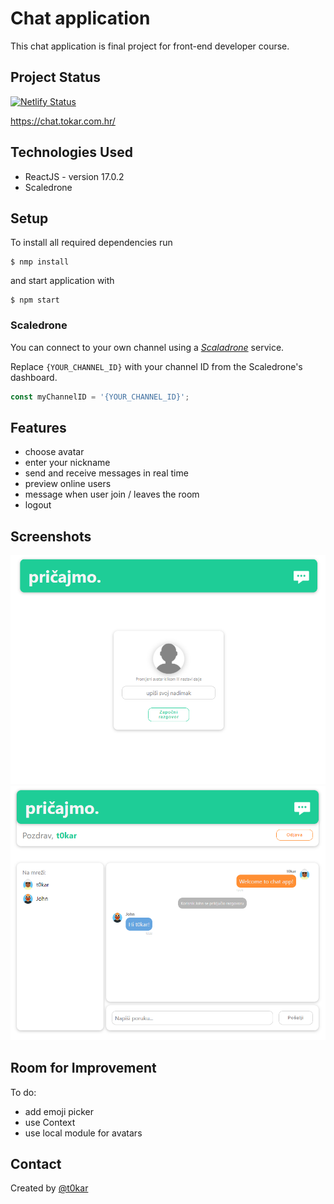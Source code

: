 # Chat application

This chat application is final project for front-end developer course.

## Project Status

[![Netlify Status](https://api.netlify.com/api/v1/badges/391a2c19-8a0b-4128-b379-ad4f4350fee1/deploy-status)](https://app.netlify.com/sites/chat-app-tokar/deploys)

https://chat.tokar.com.hr/

## Technologies Used

- ReactJS - version 17.0.2
- Scaledrone

## Setup

To install all required dependencies run

```
$ nmp install
```

and start application with

```
$ npm start
```

### Scaledrone

You can connect to your own channel using a [_Scaladrone_](https://www.scaledrone.com/) service.

Replace `{YOUR_CHANNEL_ID}` with your channel ID from the Scaledrone's dashboard.

```javascript
const myChannelID = '{YOUR_CHANNEL_ID}';
```

## Features

- choose avatar
- enter your nickname
- send and receive messages in real time
- preview online users
- message when user join / leaves the room
- logout

## Screenshots

![Screenshot1](./src/media/Git-screenshots/Screenshot1.png)
![Screenshot2](./src/media/Git-screenshots/Screenshot2.png)

## Room for Improvement

To do:

- add emoji picker
- use Context
- use local module for avatars

## Contact

Created by [@t0kar](https://github.com/t0kar)

